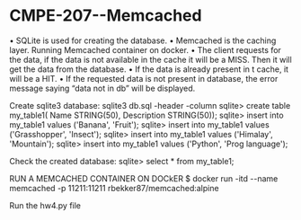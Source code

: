 # CMPE-207--Memcached
•	SQLite is used for creating the database.
•	Memcached is the caching layer. Running Memcached container on docker.
•	The client requests for the data, if the data is not available in the cache it will be a MISS. Then it will get the data from the database.
•	If the data is already present in t cache, it will be a HIT.
•	If the requested data is not present in database, the error message saying “data not in db” will be displayed.


Create sqlite3 database:
sqlite3 db.sql -header -column 
sqlite> create table my_table1( Name STRING(50), Description STRING(50)); 
sqlite> insert into my_table1 values ('Banana', 'Fruit'); 
sqlite> insert into my_table1 values ('Grasshopper', 'Insect'); 
sqlite> insert into my_table1 values ('Himalay', 'Mountain'); 
sqlite> insert into my_table1 values ('Python', 'Prog language');

Check the created database:
sqlite> select * from my_table1;

RUN A MEMCACHED CONTAINER ON DOCkER 
$ docker run -itd --name memcached -p 11211:11211 rbekker87/memcached:alpine

Run the hw4.py file

